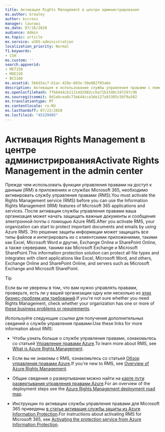 ```yaml
---
title: Активация Rights Management в центре администрирования
ms.author: krowley
author: kccross
manager: laurawi
ms.date: 07/16/2020
audience: Admin
ms.topic: article
ms.service: o365-administration
localization_priority: Normal
f1.keywords:
- CSH
ms.custom: ''
search.appverid:
- MET150
- MOE150
- BCS160
ms.assetid: 5b6d3ac7-b1ac-428e-b03e-50e882f85a6e
description: Активация и использование службы управления правами с помощью Microsoft 365.
ms.openlocfilehash: ffb6444cb11114d2982ccba71b1540c347297c96
ms.sourcegitcommit: 0d1ebcea8c73a644cca3de127a93385c58f9a302
ms.translationtype: MT
ms.contentlocale: ru-RU
ms.lasthandoff: 07/22/2020
ms.locfileid: "45229995"
---
```

# <a name="activate-rights-management-in-the-admin-center"></a><span data-ttu-id="ffdcf-103">Активация Rights Management в центре администрирования</span><span class="sxs-lookup"><span data-stu-id="ffdcf-103">Activate Rights Management in the admin center</span></span>

<span data-ttu-id="ffdcf-104">Прежде чем использовать функции управления правами на доступ к данным (IRM) в приложениях и службах Microsoft 365, необходимо активировать службу управления правами (RMS).</span><span class="sxs-lookup"><span data-stu-id="ffdcf-104">You must activate the Rights Management service (RMS) before you can use the Information Rights Management (IRM) features of Microsoft 365 applications and services.</span></span> <span data-ttu-id="ffdcf-105">После активации службы управления правами ваша организация может начать защищать важные документы и сообщения электронной почты с помощью Azure RMS.</span><span class="sxs-lookup"><span data-stu-id="ffdcf-105">After you activate RMS, your organization can start to protect important documents and emails by using Azure RMS.</span></span> <span data-ttu-id="ffdcf-106">Это решение защиты информации может защищать все типы файлов и интегрировать их с клиентскими приложениями, такими как Excel, Microsoft Word и другие, Exchange Online и SharePoint Online, а также серверами, такими как Microsoft Exchange и Microsoft SharePoint.</span><span class="sxs-lookup"><span data-stu-id="ffdcf-106">This information protection solution can protect all file types and integrates with client applications like Excel, Microsoft Word, and others, Exchange Online and SharePoint Online, and servers such as Microsoft Exchange and Microsoft SharePoint.</span></span>
  
> [!TIP]
> <span data-ttu-id="ffdcf-107">Если вы не уверены в том, что вам нужно управлять правами, проверьте, есть ли у вашей организации одну или несколько из [этих бизнес-проблем или требований](https://docs.microsoft.com/azure/information-protection/what-is-azure-rms#business-problems-solved-by-azure-rights-management).</span><span class="sxs-lookup"><span data-stu-id="ffdcf-107">If you're not sure whether you need Rights Management, check whether your organization has one or more of [these business problems or requirements](https://docs.microsoft.com/azure/information-protection/what-is-azure-rms#business-problems-solved-by-azure-rights-management).</span></span> 
  
<span data-ttu-id="ffdcf-108">Используйте следующие ссылки для получения дополнительных сведений о службе управления правами:</span><span class="sxs-lookup"><span data-stu-id="ffdcf-108">Use these links for more information about RMS:</span></span>
  
- <span data-ttu-id="ffdcf-109">Чтобы узнать больше о службе управления правами, ознакомьтесь со статьей [Управление правами Azure](https://docs.microsoft.com/rights-management/understand-explore/what-is-azure-rms).</span><span class="sxs-lookup"><span data-stu-id="ffdcf-109">To learn more about RMS, see [What is Azure Rights Management](https://docs.microsoft.com/rights-management/understand-explore/what-is-azure-rms).</span></span>

- <span data-ttu-id="ffdcf-110">Если вы не знакомы с RMS, ознакомьтесь со статьей [Обзор управления правами Azure](https://docs.microsoft.com/rights-management/understand-explore/azure-rights-management).</span><span class="sxs-lookup"><span data-stu-id="ffdcf-110">If you're new to RMS, see [Overview of Azure Rights Management](https://docs.microsoft.com/rights-management/understand-explore/azure-rights-management).</span></span>

- <span data-ttu-id="ffdcf-111">Общие сведения о развертывании можно найти на [карте пути развертывания управления правами Azure](https://docs.microsoft.com/rights-management/plan-design/deployment-roadmap).</span><span class="sxs-lookup"><span data-stu-id="ffdcf-111">For an overview of the deployment steps see the [Azure Rights Management deployment road map](https://docs.microsoft.com/rights-management/plan-design/deployment-roadmap).</span></span>

- <span data-ttu-id="ffdcf-112">Инструкции по активации службы управления правами для Microsoft 365 приведены [в статье активация службы защиты из Azure Information Protection](https://docs.microsoft.com/azure/information-protection/activate-service).</span><span class="sxs-lookup"><span data-stu-id="ffdcf-112">For instructions about activating RMS for Microsoft 365, see [Activating the protection service from Azure Information Protection](https://docs.microsoft.com/azure/information-protection/activate-service).</span></span>
